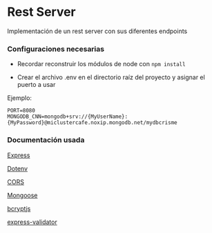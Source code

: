 # **Rest Server**

Implementación de un rest server con sus diferentes endpoints

### **Configuraciones necesarias**

* Recordar reconstruir los módulos de node con ``` npm install ```

* Crear el archivo .env en el directorio raíz del proyecto y asignar el puerto a usar

Ejemplo:
```
PORT=8080
MONGODB_CNN=mongodb+srv://{MyUserName}:{MyPassword}@miclustercafe.noxip.mongodb.net/mydbcrisme
```

### **Documentación usada**

[Express](https://www.npmjs.com/package/express)

[Dotenv](https://www.npmjs.com/package/dotenv)

[CORS](https://www.npmjs.com/package/cors)

[Mongoose](https://mongoosejs.com/)

[bcryptjs](https://www.npmjs.com/package/bcryptjs)

[express-validator](https://www.npmjs.com/package/express-validator)
